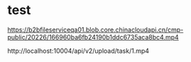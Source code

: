 # test

https://b2bfileserviceqa01.blob.core.chinacloudapi.cn/cmp-public/20226/166960ba6fb24190b1ddc6735aca8bc4.mp4

http://localhost:10004/api/v2/upload/task/1.mp4
